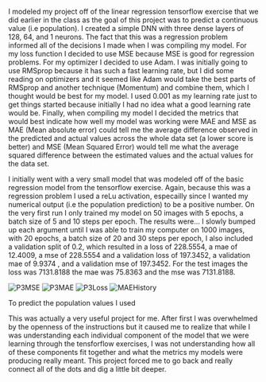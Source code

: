 I modeled my project off of the linear regression tensorflow exercise that we did earlier in the class as the goal of this project was to predict a continuous value (i.e population). I created a simple DNN with three dense layers of 128, 64, and 1 neurons. The fact that this was a regression problem informed all of the decisions I made when I was compiling my model. For my loss function I decided to use MSE because MSE is good for regression problems. For my optimizer I decided to use Adam. I was initially going to use RMSprop because it has such a fast learning rate, but I did some reading on optimizers and it seemed like Adam would take the best parts of RMSprop and another technique (Momentum) and combine them, which I thought would be best for my model. I used 0.001 as my learning rate just to get things started because initially I had no idea what a good learning rate would be. Finally, when compiling my model I decided the metrics that would best indicate how well my model was working were MAE and MSE as MAE (Mean absolute error) could tell me the average difference observed in the predicted and actual values across the whole data set (a lower score is better) and MSE (Mean Squared Error) would tell me what the average squared difference between the estimated values and the actual values for the data set.

I initially went with a very small model that was modeled off of the basic regression model from the tensorflow exercise. Again, because this was a regression problem I used a reLu activation, especailly since I wanted my numerical output (i.e the population prediction) to be a positive number. On the very first run I only trained my model on 50 images with 5 epochs, a batch size of 5 and 10 steps per epoch. The results were...  I slowly bumped up each argument until I was able to train my computer on 1000 images, with 20 epochs, a batch size of 20 and 30 steps per epoch, I also included a validation split of 0.2, which resulted in a loss of 228.5554, a mae of 12.4009, a mse of 228.5554 and   a validation loss of 197.3452, a validation mae of 9.9374 , and a validation mse of 197.3452. For the test images the loss was 7131.8188 the mae was 75.8363 and the mse was 7131.8188.

![P3MSE](https://user-images.githubusercontent.com/67922294/88489194-e8eede00-cf60-11ea-9dab-8c8ca76db58c.png)
![P3MAE](https://user-images.githubusercontent.com/67922294/88489250-3bc89580-cf61-11ea-901d-e13026dbbb09.png)
![P3Loss](https://user-images.githubusercontent.com/67922294/88489303-9104a700-cf61-11ea-8ebf-b470859ecb7f.png)
![MAEHistory](https://user-images.githubusercontent.com/67922294/88489461-623b0080-cf62-11ea-862d-cb775bfad8e5.png)


To predict the population values I used 

This was actually a very useful project for me. After first I was overwhelmed by the openness of the instructions but it caused me to realize that while I was understanding each individual component of the model that we were learning through the tensforflow exercises, I was not understanding how all of these components fit together and what the metrics my models were producing really meant. This project forced me to go back and really connect all of the dots and dig a little bit deeper. 
